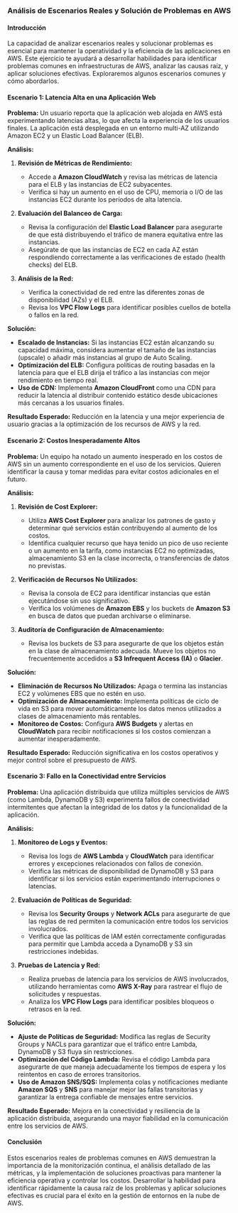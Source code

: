 ### Análisis de Escenarios Reales y Solución de Problemas en AWS

#### Introducción

La capacidad de analizar escenarios reales y solucionar problemas es esencial para mantener la operatividad y la eficiencia de las aplicaciones en AWS. Este ejercicio te ayudará a desarrollar habilidades para identificar problemas comunes en infraestructuras de AWS, analizar las causas raíz, y aplicar soluciones efectivas. Exploraremos algunos escenarios comunes y cómo abordarlos.

#### Escenario 1: Latencia Alta en una Aplicación Web

**Problema:**
Un usuario reporta que la aplicación web alojada en AWS está experimentando latencias altas, lo que afecta la experiencia de los usuarios finales. La aplicación está desplegada en un entorno multi-AZ utilizando Amazon EC2 y un Elastic Load Balancer (ELB).

**Análisis:**
1. **Revisión de Métricas de Rendimiento:**
   - Accede a **Amazon CloudWatch** y revisa las métricas de latencia para el ELB y las instancias de EC2 subyacentes.
   - Verifica si hay un aumento en el uso de CPU, memoria o I/O de las instancias EC2 durante los períodos de alta latencia.

2. **Evaluación del Balanceo de Carga:**
   - Revisa la configuración del **Elastic Load Balancer** para asegurarte de que está distribuyendo el tráfico de manera equitativa entre las instancias.
   - Asegúrate de que las instancias de EC2 en cada AZ están respondiendo correctamente a las verificaciones de estado (health checks) del ELB.

3. **Análisis de la Red:**
   - Verifica la conectividad de red entre las diferentes zonas de disponibilidad (AZs) y el ELB.
   - Revisa los **VPC Flow Logs** para identificar posibles cuellos de botella o fallos en la red.

**Solución:**
- **Escalado de Instancias:** Si las instancias EC2 están alcanzando su capacidad máxima, considera aumentar el tamaño de las instancias (upscale) o añadir más instancias al grupo de Auto Scaling.
- **Optimización del ELB:** Configura políticas de routing basadas en la latencia para que el ELB dirija el tráfico a las instancias con mejor rendimiento en tiempo real.
- **Uso de CDN:** Implementa **Amazon CloudFront** como una CDN para reducir la latencia al distribuir contenido estático desde ubicaciones más cercanas a los usuarios finales.

**Resultado Esperado:**
Reducción en la latencia y una mejor experiencia de usuario gracias a la optimización de los recursos de AWS y la red.

#### Escenario 2: Costos Inesperadamente Altos

**Problema:**
Un equipo ha notado un aumento inesperado en los costos de AWS sin un aumento correspondiente en el uso de los servicios. Quieren identificar la causa y tomar medidas para evitar costos adicionales en el futuro.

**Análisis:**
1. **Revisión de Cost Explorer:**
   - Utiliza **AWS Cost Explorer** para analizar los patrones de gasto y determinar qué servicios están contribuyendo al aumento de los costos.
   - Identifica cualquier recurso que haya tenido un pico de uso reciente o un aumento en la tarifa, como instancias EC2 no optimizadas, almacenamiento S3 en la clase incorrecta, o transferencias de datos no previstas.

2. **Verificación de Recursos No Utilizados:**
   - Revisa la consola de EC2 para identificar instancias que están ejecutándose sin uso significativo.
   - Verifica los volúmenes de **Amazon EBS** y los buckets de **Amazon S3** en busca de datos que puedan archivarse o eliminarse.

3. **Auditoría de Configuración de Almacenamiento:**
   - Revisa los buckets de S3 para asegurarte de que los objetos están en la clase de almacenamiento adecuada. Mueve los objetos no frecuentemente accedidos a **S3 Infrequent Access (IA)** o **Glacier**.

**Solución:**
- **Eliminación de Recursos No Utilizados:** Apaga o termina las instancias EC2 y volúmenes EBS que no estén en uso.
- **Optimización de Almacenamiento:** Implementa políticas de ciclo de vida en S3 para mover automáticamente los datos menos utilizados a clases de almacenamiento más rentables.
- **Monitoreo de Costos:** Configura **AWS Budgets** y alertas en **CloudWatch** para recibir notificaciones si los costos comienzan a aumentar inesperadamente.

**Resultado Esperado:**
Reducción significativa en los costos operativos y mejor control sobre el presupuesto de AWS.

#### Escenario 3: Fallo en la Conectividad entre Servicios

**Problema:**
Una aplicación distribuida que utiliza múltiples servicios de AWS (como Lambda, DynamoDB y S3) experimenta fallos de conectividad intermitentes que afectan la integridad de los datos y la funcionalidad de la aplicación.

**Análisis:**
1. **Monitoreo de Logs y Eventos:**
   - Revisa los logs de **AWS Lambda** y **CloudWatch** para identificar errores y excepciones relacionados con fallos de conexión.
   - Verifica las métricas de disponibilidad de DynamoDB y S3 para identificar si los servicios están experimentando interrupciones o latencias.

2. **Evaluación de Políticas de Seguridad:**
   - Revisa los **Security Groups** y **Network ACLs** para asegurarte de que las reglas de red permiten la comunicación entre todos los servicios involucrados.
   - Verifica que las políticas de IAM estén correctamente configuradas para permitir que Lambda acceda a DynamoDB y S3 sin restricciones indebidas.

3. **Pruebas de Latencia y Red:**
   - Realiza pruebas de latencia para los servicios de AWS involucrados, utilizando herramientas como **AWS X-Ray** para rastrear el flujo de solicitudes y respuestas.
   - Analiza los **VPC Flow Logs** para identificar posibles bloqueos o retrasos en la red.

**Solución:**
- **Ajuste de Políticas de Seguridad:** Modifica las reglas de Security Groups y NACLs para garantizar que el tráfico entre Lambda, DynamoDB y S3 fluya sin restricciones.
- **Optimización del Código Lambda:** Revisa el código Lambda para asegurarte de que maneja adecuadamente los tiempos de espera y los reintentos en caso de errores transitorios.
- **Uso de Amazon SNS/SQS:** Implementa colas y notificaciones mediante **Amazon SQS** y **SNS** para manejar mejor las fallas transitorias y garantizar la entrega confiable de mensajes entre servicios.

**Resultado Esperado:**
Mejora en la conectividad y resiliencia de la aplicación distribuida, asegurando una mayor fiabilidad en la comunicación entre los servicios de AWS.

#### Conclusión

Estos escenarios reales de problemas comunes en AWS demuestran la importancia de la monitorización continua, el análisis detallado de las métricas, y la implementación de soluciones proactivas para mantener la eficiencia operativa y controlar los costos. Desarrollar la habilidad para identificar rápidamente la causa raíz de los problemas y aplicar soluciones efectivas es crucial para el éxito en la gestión de entornos en la nube de AWS.
